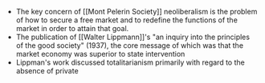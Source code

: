 - The key concern of [[Mont Pelerin Society]] neoliberalism is the problem of how to secure a free market and to redefine the functions of the market in order to attain that goal. 
- The publication of [[Walter Lippmann]]'s "an inquiry into the principles of the good society" (1937), the core message of which was that the market economy was superior to state intervention 
- Lippman's work discussed totalitarianism primarily with regard to the absence of private 